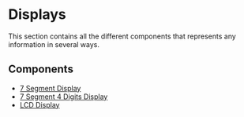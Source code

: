 # Displays
This section contains all the different components that represents any information in several ways.

## Components

* [7 Segment Display](./7%20Segment%20Display)
* [7 Segment 4 Digits Display](./7%20Segment%204%20Digits%20Display)
* [LCD Display](./LCD%20Display)
